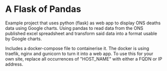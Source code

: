 # A Flask of Pandas

Example project that uses python (flask) as web app to display ONS deaths data using Google charts. Using pandas to read data from the ONS published excel spreadsheet and transform said data into a format usable by Google charts.

Includes a docker-compose file to containerise it. The docker is using traefik, nginx and gunicorn to turn it into a web app.
To use this for your own site, replace all occurrences of "HOST_NAME" with either a FQDN or IP address.
